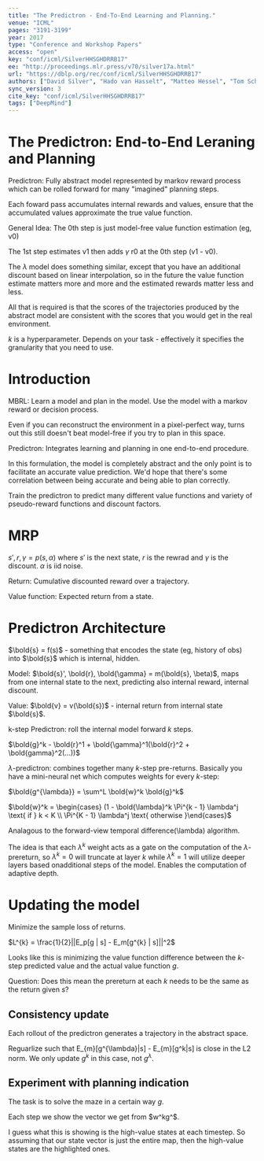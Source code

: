 ```yaml
---
title: "The Predictron - End-To-End Learning and Planning."
venue: "ICML"
pages: "3191-3199"
year: 2017
type: "Conference and Workshop Papers"
access: "open"
key: "conf/icml/SilverHHSGHDRRB17"
ee: "http://proceedings.mlr.press/v70/silver17a.html"
url: "https://dblp.org/rec/conf/icml/SilverHHSGHDRRB17"
authors: ["David Silver", "Hado van Hasselt", "Matteo Hessel", "Tom Schaul", "Arthur Guez", "Tim Harley", "Gabriel Dulac-Arnold", "David P. Reichert", "Neil C. Rabinowitz", "Andr\u00e9 Barreto", "Thomas Degris"]
sync_version: 3
cite_key: "conf/icml/SilverHHSGHDRRB17"
tags: ["DeepMind"]
---
```

# The Predictron: End-to-End Leraning and Planning

Predictron: Fully abstract model represented by markov reward process which can be rolled forward
for many "imagined" planning steps.

Each foward pass accumulates internal rewards and values, ensure that the accumulated
values approximate the true value function.

General Idea: The 0th step is just model-free value function estimation (eg, v0)

The 1st step estimates v1 then adds $\gamma$ r0 at the 0th step (v1 - v0).

The $\lambda$ model does something similar, except that you have an additional
discount based on linear interpolation, so in the future the value
function estimate matters more and more and the estimated rewards matter less and less.

All that is required is that the scores of the trajectories produced by the abstract model are
consistent with the scores that you would get in the real environment.

$k$ is a hyperparameter. Depends on your task - effectively it specifies the granularity that you need to use.

# Introduction

MBRL: Learn a model and plan in the model. Use the model with a markov reward
or decision process.

Even if you can reconstruct the environment in a pixel-perfect way, turns out
this still doesn't beat model-free if you try to plan in this space.

Predictron: Integrates learning and planning in one end-to-end procedure.

In this formulation, the model is completely abstract and the only point is
to facilitate an accurate value prediction. We'd hope that there's some
correlation between being accurate and being able to plan correctly.

Train the predictron to predict many different value functions and variety
of pseudo-reward functions and discount factors.

# MRP

$s', r, \gamma = p(s, \alpha)$ where $s'$ is the next state, $r$ is the rewrad
and $\gamma$ is the discount. $\alpha$ is iid noise.

Return: Cumulative discounted reward over a trajectory.

Value function: Expected return from a state.

# Predictron Architecture

$\bold{s} = f(s)$ - something that encodes the state (eg, history of obs)
into $\bold{s}$ which is internal, hidden.

Model: $\bold{s}', \bold{r}, \bold{\gamma} = m(\bold{s}, \beta)$, maps
from one internal state to the next, predicting also internal reward,
internal discount.

Value: $\bold{v} = v(\bold{s})$ - internal return from internal state $\bold{s}$.

k-step Predictron: roll the internal model forward $k$ steps.

$\bold{g}^k - \bold{r}^1 + \bold{\gamma}^1(\bold{r}^2 + \bold{gamma}^2(...))$

$\lambda$-predictron: combines together many $k$-step pre-returns. Basically
you have a mini-neural net which computes weights for every $k$-step:

$\bold{g^{\lambda}} = \sum^L \bold{w}^k \bold{g}^k$

$\bold{w}^k = \begin{cases} (1 - \bold{\lambda}^k \Pi^{k - 1} \lambda^j \text{ if } k < K \\
\Pi^{K - 1} \lambda^j \text{ otherwise }\end{cases}$

Analagous to the forward-view temporal difference(\lambda) algorithm.

The idea is that each $\lambda^k$ weight acts as a gate on the computation
of the $\lambda$-prereturn, so $\lambda^k = 0$ will truncate at layer $k$
while $\lambda^k = 1$ will utilize deeper layers based onadditional steps of the model.
Enables the computation of adaptive depth.

# Updating the model

Minimize the sample loss of returns.

$L^{k} = \frac{1}{2}||E_p[g | s] - E_m[g^{k} | s]||^2$

Looks like this is minimizing the value function difference between the $k$-step predicted
value and the actual value function $g$.

Question: Does this mean the prereturn at each $k$ needs to be the same as the
return given $s$?

## Consistency update

Each rollout of the predictron generates a trajectory in the abstract space.

Reguarlize such that E_{m}[g^{\lambda}|s] - E_{m}[g^k|s] is close in the L2 norm.
We only update $g^{k}$ in this case, not $g^{\lambda}$.

## Experiment with planning indication

The task is to solve the maze in a certain way $g$.

Each step we show the vector we get from $w^kg^$.

I guess what this is showing is the high-value states at each timestep. So
assuming that our state vector is just the entire map, then the high-value
states are the highlighted ones.